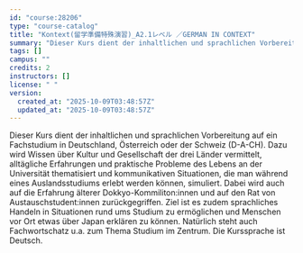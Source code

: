 ```yaml
---
id: "course:28206"
type: "course-catalog"
title: "Kontext(留学準備特殊演習)_A2.1レベル ／GERMAN IN CONTEXT"
summary: "Dieser Kurs dient der inhaltlichen und sprachlichen Vorbereitung auf ein Fachstudium in Deutschland, Österreich oder der…"
tags: []
campus: ""
credits: 2
instructors: []
license: " "
version:
  created_at: "2025-10-09T03:48:57Z"
  updated_at: "2025-10-09T03:48:57Z"
---
```


Dieser Kurs dient der inhaltlichen und sprachlichen Vorbereitung auf ein Fachstudium in Deutschland, Österreich oder der Schweiz (D-A-CH). Dazu wird Wissen über Kultur und Gesellschaft der drei Länder vermittelt, alltägliche Erfahrungen und praktische Probleme des Lebens an der Universität thematisiert und kommunikativen Situationen, die man während eines Auslandsstudiums erlebt werden können, simuliert. Dabei wird auch auf die Erfahrung älterer Dokkyo-Kommiliton:innen und auf den Rat von Austauschstudent:innen zurückgegriffen. Ziel ist es zudem sprachliches Handeln in Situationen rund ums Studium zu ermöglichen und Menschen vor Ort etwas über Japan erklären zu können. Natürlich steht auch Fachwortschatz u.a. zum Thema Studium im Zentrum. Die Kurssprache ist Deutsch.
